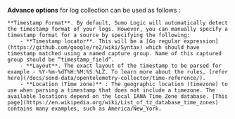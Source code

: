 **Advance options** for log collection can be used as follows : 

    **Timestamp Format**. By default, Sumo Logic will automatically detect the timestamp format of your logs. However, you can manually specify a timestamp format for a source by specifying the following:
        - **Timestamp locator**. This will be a [Go regular expression](https://github.com/google/re2/wiki/Syntax) which should have timestamp matched using a named capture group. Name of this captured group should be “timestamp_field”.
        - **Layout**. The exact layout of the timestamp to be parsed for example - %Y-%m-%dT%H:%M:%S.%LZ. To learn more about the rules, [refer here](/docs/send-data/opentelemetry-collector/time-reference/).
        - **Location (Time zone)** : The geographic location (timezone) to use when parsing a timestamp that does not include a timezone. The available locations depend on the local IANA Time Zone database. [This page](https://en.wikipedia.org/wiki/List_of_tz_database_time_zones) contains many examples, such as America/New_York.